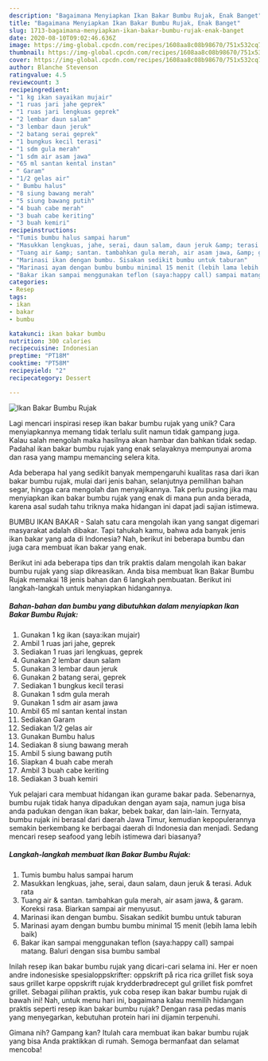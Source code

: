 ```yaml
---
description: "Bagaimana Menyiapkan Ikan Bakar Bumbu Rujak, Enak Banget"
title: "Bagaimana Menyiapkan Ikan Bakar Bumbu Rujak, Enak Banget"
slug: 1713-bagaimana-menyiapkan-ikan-bakar-bumbu-rujak-enak-banget
date: 2020-08-10T09:02:46.636Z
image: https://img-global.cpcdn.com/recipes/1608aa8c08b98670/751x532cq70/ikan-bakar-bumbu-rujak-foto-resep-utama.jpg
thumbnail: https://img-global.cpcdn.com/recipes/1608aa8c08b98670/751x532cq70/ikan-bakar-bumbu-rujak-foto-resep-utama.jpg
cover: https://img-global.cpcdn.com/recipes/1608aa8c08b98670/751x532cq70/ikan-bakar-bumbu-rujak-foto-resep-utama.jpg
author: Blanche Stevenson
ratingvalue: 4.5
reviewcount: 3
recipeingredient:
- "1 kg ikan sayaikan mujair"
- "1 ruas jari jahe geprek"
- "1 ruas jari lengkuas geprek"
- "2 lembar daun salam"
- "3 lembar daun jeruk"
- "2 batang serai geprek"
- "1 bungkus kecil terasi"
- "1 sdm gula merah"
- "1 sdm air asam jawa"
- "65 ml santan kental instan"
- " Garam"
- "1/2 gelas air"
- " Bumbu halus"
- "8 siung bawang merah"
- "5 siung bawang putih"
- "4 buah cabe merah"
- "3 buah cabe keriting"
- "3 buah kemiri"
recipeinstructions:
- "Tumis bumbu halus sampai harum"
- "Masukkan lengkuas, jahe, serai, daun salam, daun jeruk &amp; terasi. Aduk rata"
- "Tuang air &amp; santan. tambahkan gula merah, air asam jawa, &amp; garam. Koreksi rasa. Biarkan sampai air menyusut."
- "Marinasi ikan dengan bumbu. Sisakan sedikit bumbu untuk taburan"
- "Marinasi ayam dengan bumbu bumbu minimal 15 menit (lebih lama lebih baik)"
- "Bakar ikan sampai menggunakan teflon (saya:happy call) sampai matang. Baluri dengan sisa bumbu sambal"
categories:
- Resep
tags:
- ikan
- bakar
- bumbu

katakunci: ikan bakar bumbu 
nutrition: 300 calories
recipecuisine: Indonesian
preptime: "PT18M"
cooktime: "PT58M"
recipeyield: "2"
recipecategory: Dessert

---
```



![Ikan Bakar Bumbu Rujak](https://img-global.cpcdn.com/recipes/1608aa8c08b98670/751x532cq70/ikan-bakar-bumbu-rujak-foto-resep-utama.jpg)

Lagi mencari inspirasi resep ikan bakar bumbu rujak yang unik? Cara menyiapkannya memang tidak terlalu sulit namun tidak gampang juga. Kalau salah mengolah maka hasilnya akan hambar dan bahkan tidak sedap. Padahal ikan bakar bumbu rujak yang enak selayaknya mempunyai aroma dan rasa yang mampu memancing selera kita.

Ada beberapa hal yang sedikit banyak mempengaruhi kualitas rasa dari ikan bakar bumbu rujak, mulai dari jenis bahan, selanjutnya pemilihan bahan segar, hingga cara mengolah dan menyajikannya. Tak perlu pusing jika mau menyiapkan ikan bakar bumbu rujak yang enak di mana pun anda berada, karena asal sudah tahu triknya maka hidangan ini dapat jadi sajian istimewa.

BUMBU IKAN BAKAR - Salah satu cara mengolah ikan yang sangat digemari masyarakat adalah dibakar. Tapi tahukah kamu, bahwa ada banyak jenis ikan bakar yang ada di Indonesia? Nah, berikut ini beberapa bumbu dan juga cara membuat ikan bakar yang enak.


Berikut ini ada beberapa tips dan trik praktis dalam mengolah ikan bakar bumbu rujak yang siap dikreasikan. Anda bisa membuat Ikan Bakar Bumbu Rujak memakai 18 jenis bahan dan 6 langkah pembuatan. Berikut ini langkah-langkah untuk menyiapkan hidangannya.

<!--inarticleads1-->

##### Bahan-bahan dan bumbu yang dibutuhkan dalam menyiapkan Ikan Bakar Bumbu Rujak:

1. Gunakan 1 kg ikan (saya:ikan mujair)
1. Ambil 1 ruas jari jahe, geprek
1. Sediakan 1 ruas jari lengkuas, geprek
1. Gunakan 2 lembar daun salam
1. Gunakan 3 lembar daun jeruk
1. Gunakan 2 batang serai, geprek
1. Sediakan 1 bungkus kecil terasi
1. Gunakan 1 sdm gula merah
1. Gunakan 1 sdm air asam jawa
1. Ambil 65 ml santan kental instan
1. Sediakan  Garam
1. Sediakan 1/2 gelas air
1. Gunakan  Bumbu halus
1. Sediakan 8 siung bawang merah
1. Ambil 5 siung bawang putih
1. Siapkan 4 buah cabe merah
1. Ambil 3 buah cabe keriting
1. Sediakan 3 buah kemiri


Yuk pelajari cara membuat hidangan ikan gurame bakar pada. Sebenarnya, bumbu rujak tidak hanya dipadukan dengan ayam saja, namun juga bisa anda padukan dengan ikan bakar, bebek bakar, dan lain-lain. Ternyata, bumbu rujak ini berasal dari daerah Jawa Timur, kemudian kepopulerannya semakin berkembang ke berbagai daerah di Indonesia dan menjadi. Sedang mencari resep seafood yang lebih istimewa dari biasanya? 

<!--inarticleads2-->

##### Langkah-langkah membuat Ikan Bakar Bumbu Rujak:

1. Tumis bumbu halus sampai harum
1. Masukkan lengkuas, jahe, serai, daun salam, daun jeruk &amp; terasi. Aduk rata
1. Tuang air &amp; santan. tambahkan gula merah, air asam jawa, &amp; garam. Koreksi rasa. Biarkan sampai air menyusut.
1. Marinasi ikan dengan bumbu. Sisakan sedikit bumbu untuk taburan
1. Marinasi ayam dengan bumbu bumbu minimal 15 menit (lebih lama lebih baik)
1. Bakar ikan sampai menggunakan teflon (saya:happy call) sampai matang. Baluri dengan sisa bumbu sambal


Inilah resep ikan bakar bumbu rujak yang dicari-cari selama ini. Her er noen andre indonesiske spesialoppskrifter: oppskrift på rica rica grillet fisk soya saus grillet karpe oppskrift rujak krydderbrødrecept gul grillet fisk pomfret grillet. Sebagai pilihan praktis, yuk coba resep ikan bakar bumbu rujak di bawah ini! Nah, untuk menu hari ini, bagaimana kalau memilih hidangan praktis seperti resep ikan bakar bumbu rujak? Dengan rasa pedas manis yang menyegarkan, kebutuhan protein hari ini dijamin terpenuhi. 

Gimana nih? Gampang kan? Itulah cara membuat ikan bakar bumbu rujak yang bisa Anda praktikkan di rumah. Semoga bermanfaat dan selamat mencoba!
